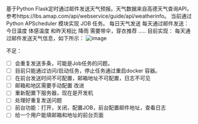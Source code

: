 基于Python Flask定时通过邮件发送天气预报。天气数据来自高德天气查询API，参考https://lbs.amap.com/api/webservice/guide/api/weatherinfo。
当前通过 Python APScheduler 模块实现 JOB 任务。
每日天气发送
每天通过邮件发送：
今日温度
体感温度
和昨天相比
降雨
需要带伞，穿衣推荐
…..
目前实现：
每天通过邮件发送天气信息，如下所示：
![image](https://github.com/JoeyShelby/EMAIL_WEATHER/assets/57031953/93bdc7ac-7824-4be5-aa79-a808a1ab10e2)


不足：
- [ ] 会重复发送多条，可能是Job任务的问题。
- [ ] 目前只能通过访问/启动任务，停止任务通过重启docker 容器。
- [ ] 在前台发送时间不可配置，邮箱地址不可配置，日志不可见
- [ ] 邮箱和地区需要手动配置
改进
- [ ] 重新配置下服务器，现在是开发机
- [ ] 处理好重复发送问题
- [ ] 前台功能：打开，关闭，配置JOB，前台配置邮件地址，查看日志
- [ ] 给一个用户能填邮箱和地址的前台页面
